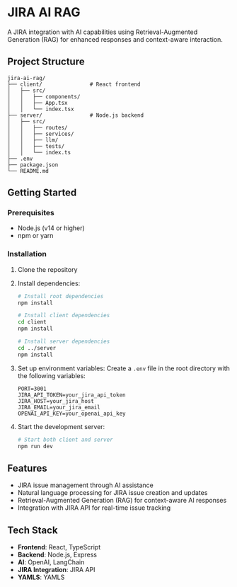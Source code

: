 # JIRA AI RAG

A JIRA integration with AI capabilities using Retrieval-Augmented Generation (RAG) for enhanced responses and context-aware interaction.

## Project Structure

```
jira-ai-rag/
├── client/               # React frontend
│   ├── src/
│   │   ├── components/
│   │   ├── App.tsx
│   │   └── index.tsx
├── server/               # Node.js backend
│   ├── src/
│   │   ├── routes/
│   │   ├── services/
│   │   ├── llm/
│   │   ├── tests/
│   │   └── index.ts
├── .env
├── package.json
└── README.md
```

## Getting Started

### Prerequisites

- Node.js (v14 or higher)
- npm or yarn

### Installation

1. Clone the repository
2. Install dependencies:
   ```bash
   # Install root dependencies
   npm install
   
   # Install client dependencies
   cd client
   npm install
   
   # Install server dependencies
   cd ../server
   npm install
   ```

3. Set up environment variables:
   Create a `.env` file in the root directory with the following variables:
   ```
   PORT=3001
   JIRA_API_TOKEN=your_jira_api_token
   JIRA_HOST=your_jira_host
   JIRA_EMAIL=your_jira_email
   OPENAI_API_KEY=your_openai_api_key
   ```

4. Start the development server:
   ```bash
   # Start both client and server
   npm run dev
   ```

## Features

- JIRA issue management through AI assistance
- Natural language processing for JIRA issue creation and updates
- Retrieval-Augmented Generation (RAG) for context-aware AI responses
- Integration with JIRA API for real-time issue tracking

## Tech Stack

- **Frontend**: React, TypeScript
- **Backend**: Node.js, Express
- **AI**: OpenAI, LangChain
- **JIRA Integration**: JIRA API
- **YAMLS**: YAMLS
